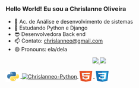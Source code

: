 ### Hello World! Eu sou a Chrislanne Oliveira


- 🔭 Ac. de Análise e desenvolvimento de sistemas
- 🌱 Estudando Python e Django
- 😎 Desenvolvedora Back end
- 📫 Contato: chrislanneo@gmail.com
- 😄 Pronouns: ela/dela

<div align="center">
  <a href="https://github.com/chrislanneo">
  <img height="180em" src="https://github-readme-stats.vercel.app/api?username=chrislanneo&show_icons=true&theme=radical&include_all_commits=true&count_private=true"/>
  <img height="180em" src="https://github-readme-stats.vercel.app/api/top-langs/?username=chrislanneo&layout=compact&langs_count=7&theme=radical"/>
</div>
<div style="display: inline_block"><br>
  <img align="center" alt="Chrislanneo-Python" height="30" width="40" src="https://raw.githubusercontent.com/devicons/devicon/master/icons/python/python-original.svg">  
  <img align="center" alt="Chrislanneo-Python" height="30" width="40" src="https://cdn.jsdelivr.net/gh/devicons/devicon/icons/django/django-plain.svg" />
  <img align="center" alt="Chrislanneo-HTML" height="30" width="40" src="https://raw.githubusercontent.com/devicons/devicon/master/icons/html5/html5-original.svg">
  <img align="center" alt="Chrislanneo-CSS" height="30" width="40" src="https://raw.githubusercontent.com/devicons/devicon/master/icons/css3/css3-original.svg">     
</div>

